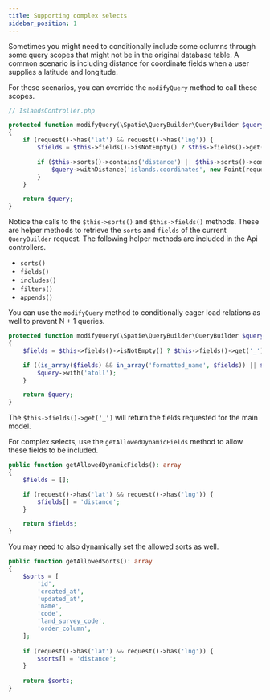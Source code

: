 ```yaml
---
title: Supporting complex selects
sidebar_position: 1
---
```


Sometimes you might need to conditionally include some columns through some query scopes that might not be in the original database table.
A common scenario is including distance for coordinate fields when a user supplies a latitude and longitude.

For these scenarios, you can override the `modifyQuery` method to call these scopes.

```php
// IslandsController.php

protected function modifyQuery(\Spatie\QueryBuilder\QueryBuilder $query): \Spatie\QueryBuilder\QueryBuilder
{
    if (request()->has('lat') && request()->has('lng')) {
        $fields = $this->fields()->isNotEmpty() ? $this->fields()->get('_') : [];

        if ($this->sorts()->contains('distance') || $this->sorts()->contains('-distance') || (is_array($fields) && in_array('distance', $fields))) {
            $query->withDistance('islands.coordinates', new Point(request()->input('lat'), request()->input('lng'), Srid::WGS84));
        }
    }

    return $query;
}
```

Notice the calls to the `$this->sorts()` and `$this->fields()` methods. These are helper methods to retrieve the `sorts` and `fields` of the current `QueryBuilder` request.
The following helper methods are included in the Api controllers.

- `sorts()`
- `fields()`
- `includes()`
- `filters()`
- `appends()`

You can use the `modifyQuery` method to conditionally eager load relations as well to prevent N + 1 queries.

```php
protected function modifyQuery(\Spatie\QueryBuilder\QueryBuilder $query): \Spatie\QueryBuilder\QueryBuilder
{   
    $fields = $this->fields()->isNotEmpty() ? $this->fields()->get('_') : [];

    if ((is_array($fields) && in_array('formatted_name', $fields)) || $this->appends()->contains('formatted_name')) {
        $query->with('atoll');
    }

    return $query;
}
```

The `$this->fields()->get('_')` will return the fields requested for the main model.

For complex selects, use the `getAllowedDynamicFields` method to allow these fields to be included.

```php
public function getAllowedDynamicFields(): array
{
    $fields = [];

    if (request()->has('lat') && request()->has('lng')) {
        $fields[] = 'distance';
    }

    return $fields;
}
```

You may need to also dynamically set the allowed sorts as well.

```php
public function getAllowedSorts(): array
{
    $sorts = [
        'id',
        'created_at',
        'updated_at',
        'name',
        'code',
        'land_survey_code',
        'order_column',
    ];
    
    if (request()->has('lat') && request()->has('lng')) {
        $sorts[] = 'distance';
    }
    
    return $sorts;
}
```
